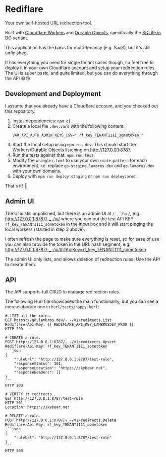 # Rediflare

Your own self-hosted URL redirection tool.

Built with [Cloudflare Workers](https://developers.cloudflare.com/workers/) and [Durable Objects](https://developers.cloudflare.com/durable-objects/), specifically the [SQLite in DO](https://blog.cloudflare.com/sqlite-in-durable-objects/) variant.

This application has the basis for multi-tenancy (e.g. SaaS), but it's still unfinished.

It has everything you need for single tenant cases though, so feel free to deploy it in your own Cloudflare account and setup your redirection rules.
The UI is super basic, and quite limited, but you can do everything through the API 😅🙃

## Development and Deployment

I assume that you already have a Cloudflare account, and you checked out this repository.

1. Install dependencies: `npm ci`.
2. Create a local file `.dev.vars` with the following content:
    ```
    VAR_API_AUTH_ADMIN_KEYS_CSV=",rf_key_TENANT1111_sometoken,"
    ```
3. Start the local setup using `npm run dev`. This should start the Workers/Durable Objects listening on <http://127.0.0.1:8787>.
4. Run the tests against that: `npm run test`.
5. Modify the `wrangler.toml` to use your own `route.pattern` for each environment, i.e. replace `go-staging.lambros.dev` and `go.lambros.dev` with your own domains.
6. Deploy with `npm run deploy:staging` or `npm run deploy:prod`.

That's it! 🥳

## Admin UI

The UI is still unpolished, but there is an admin UI at `/-_-/ui/`, e.g. <http://127.0.0.1:8787/-_-/ui/> where you can put the test API KEY `rf_key_TENANT1111_sometoken` in the input box and it will start pinging the local workers (started in step 3 above).

I often refresh the page to make sure everything is reset, so for ease of use you can also provide the token in the URL hash segment, e.g. <http://127.0.0.1:8787/-_-/ui/#rfApiKey=rf_key_TENANT1111_sometoken>.

The admin UI only lists, and allows deletion of redirection rules.
Use the API to create them.

## API

The API supports full CRUD to manage redirection rules.

The following Hurl file showcases the main functionality, but you can see a more elaborate one in `hurl/tests/happy.hurl`:

    # LIST all the rules.
    GET https://go.lambros.dev/-_-/v1/redirects.List
    Rediflare-Api-Key: {{ REDIFLARE_API_KEY_LAMBROSDEV_PROD }}
    HTTP 200

    # CREATE a rule.
    POST http://127.0.0.1:8787/-_-/v1/redirects.Upsert
    Rediflare-Api-Key: rf_key_TENANT1111_sometoken
    ```json
    {
        "ruleUrl": "http://127.0.0.1:8787/test-rule",
        "responseStatus": 301,
        "responseLocation": "https://skybear.net",
        "responseHeaders": []
    }
    ```
    HTTP 200

    # VERIFY it redirects.
    GET http://127.0.0.1:8787/test-rule
    HTTP 301
    Location: https://skybear.net

    # DELETE a rule.
    POST http://127.0.0.1:8787/-_-/v1/redirects.Delete
    Rediflare-Api-Key: rf_key_TENANT1111_sometoken
    ```json
    {
        "ruleUrl": "http://127.0.0.1:8787/test-rule"
    }
    ```
    HTTP 200 
